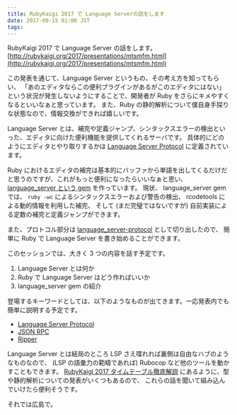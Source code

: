 ```yaml
---
title: RubyKaigi 2017 で Language Serverの話をします
date: 2017-09-15 01:00 JST
tags:
---
```


RubyKaigi 2017 で Language Server の話をします。
[http://rubykaigi.org/2017/presentations/mtsmfm.html](http://rubykaigi.org/2017/presentations/mtsmfm.html)

この発表を通じて、Language Server というもの、その考え方を知ってもらい、
「あのエディタならこの便利プラグインがあるがこのエディタにはない」という状況が発生しないようにすることで、開発者が Ruby をさらにキメやすくなるといいなぁと思っています。
また、Ruby の静的解析について僕自身手探りな状態なので、情報交換ができれば嬉しいです。

Language Server とは、補完や定義ジャンプ、シンタックスエラーの検出といった、エディタに向けた便利機能を提供してくれるサーバです。
具体的にどのようにエディタとやり取りするかは [Language Server Protocol](https://github.com/Microsoft/language-server-protocol) に定義されています。

Ruby におけるエディタの補完は基本的にバッファから単語を出してくるだけだと思うのですが、これがもっと便利になったらいいなぁと思い、
[language_server という gem](https://github.com/mtsmfm/language_server-ruby) を作っています。
現状、 language_server gem では、 `ruby -wc` によるシンタックスエラーおよび警告の検出、 rcodetools による動的情報を利用した補完、
そして (まだ完璧ではないですが) 自前実装による定数の補完と定義ジャンプができます。

また、プロトコル部分は [language_server-protocol](https://github.com/mtsmfm/language_server-protocol-ruby) として切り出したので、
簡単に Ruby で Language Server を書き始めることができます。

このセッションでは、大きく 3 つの内容を話す予定です。

1. Language Server とは何か
2. Ruby で Language Server はどう作ればいいか
3. language_server gem の紹介

登場するキーワードとしては、以下のようなものが出てきます。一応発表内でも簡単に説明する予定です。

- [Language Server Protocol](https://github.com/Microsoft/language-server-protocol)
- [JSON RPC](http://www.jsonrpc.org/specification)
- [Ripper](https://docs.ruby-lang.org/ja/2.4.0/library/ripper.html)

Language Server とは結局のところ LSP さえ喋れれば裏側は自由なハブのようなものなので、 (LSP の語彙力の範疇であれば) Rubocop など他のツールを動かすこともできます。
[RubyKaigi 2017 タイムテーブル徹底解説](http://magazine.rubyist.net/?preRubyKaigi2017-01) にあるように、型や静的解析についての発表がいくつもあるので、
これらの話を聞いて組み込んでいけたら便利そうです。

それでは広島で。
